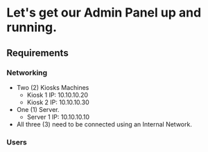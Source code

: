 # Let's get our Admin Panel up and running.
## Requirements
### Networking
- Two (2) Kiosks Machines
  - Kiosk 1 IP: 10.10.10.20
  - Kiosk 2 IP: 10.10.10.30 
- One (1) Server.
  - Server 1 IP: 10.10.10.10 
- All three (3) need to be connected using an Internal Network.
### Users








